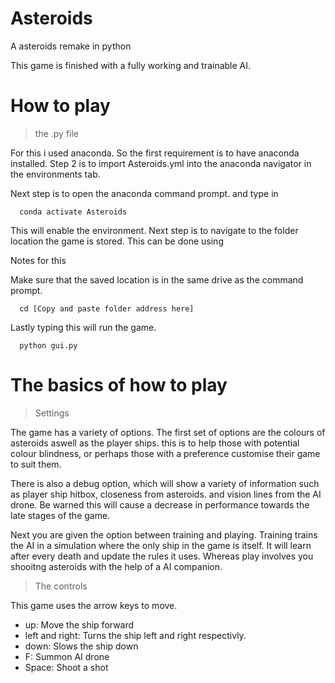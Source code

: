 # Asteroids
A asteroids remake in python

This game is finished with a fully working and trainable AI.

# How to play

> the .py file

For this i used anaconda. So the first requirement is to have anaconda installed.
Step 2 is to import Asteroids.yml into the anaconda navigator in the environments tab.

Next step is to open the anaconda command prompt. and type in 
```
  conda activate Asteroids
```
This will enable the environment.
Next step is to navigate to the folder location the game is stored.
This can be done using 

Notes for this

Make sure that the saved location is in the same drive as the command prompt. 
```
  cd [Copy and paste folder address here]
```

Lastly typing this will run the game.

```
  python gui.py
```

# The basics of how to play
> Settings

The game has a variety of options. 
The first set of options are the colours of asteroids aswell as the player ships. this is to help those with potential colour blindness, or perhaps those with a preference customise their game to suit them.

There is also a debug option, which will show a variety of information such as player ship hitbox, closeness from asteroids. and vision lines from the AI drone. Be warned this will cause a decrease in performance towards the late stages of the game.

Next you are given the option between training and playing. Training trains the AI in a simulation where the only ship in the game is itself. It will learn after every death and update the rules it uses.
Whereas play involves you shooitng asteroids with the help of a AI companion.

> The controls

This game uses the arrow keys to move.

- up: Move the ship forward
- left and right: Turns the ship left and right respectivly.
- down: Slows the ship down
- F: Summon AI drone
- Space: Shoot a shot
